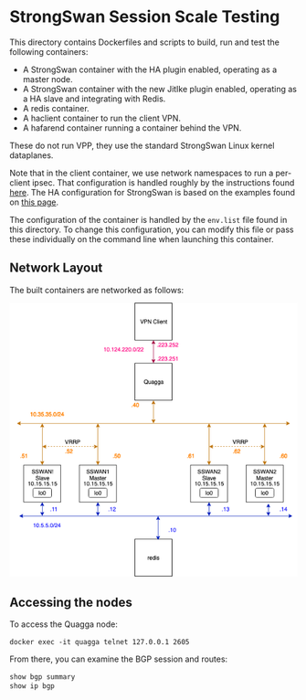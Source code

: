 StrongSwan Session Scale Testing
================================

This directory contains Dockerfiles and scripts to build, run and test
the following containers:
* A StrongSwan container with the HA plugin enabled, operating as a
  master node.
* A StrongSwan container with the new JitIke plugin enabled, operating
  as a HA slave and integrating with Redis.
* A redis container.
* A haclient container to run the client VPN.
* A hafarend container running a container behind the VPN.

These do not run VPP, they use the standard StrongSwan Linux kernel
dataplanes.

Note that in the client container, we use network namespaces to run a
per-client ipsec. That configuration is handled roughly by the instructions
found [here](https://wiki.strongswan.org/projects/strongswan/wiki/Netns#Running-strongSwan-Inside-a-Network-Namespace).
The HA configuration for StrongSwan is based on the examples found on
[this page](https://wiki.strongswan.org/projects/strongswan/wiki/HighAvailability).

The configuration of the container is handled by the `env.list` file found
in this directory. To change this configuration, you can modify this file or
pass these individually on the command line when launching this container.

Network Layout
--------------

The built containers are networked as follows:

![Site Map](./docs/diagrams/anycast_vpn.png)

Accessing the nodes
-------------------

To access the Quagga node:

```
docker exec -it quagga telnet 127.0.0.1 2605
```

From there, you can examine the BGP session and routes:

```
show bgp summary
show ip bgp
```
